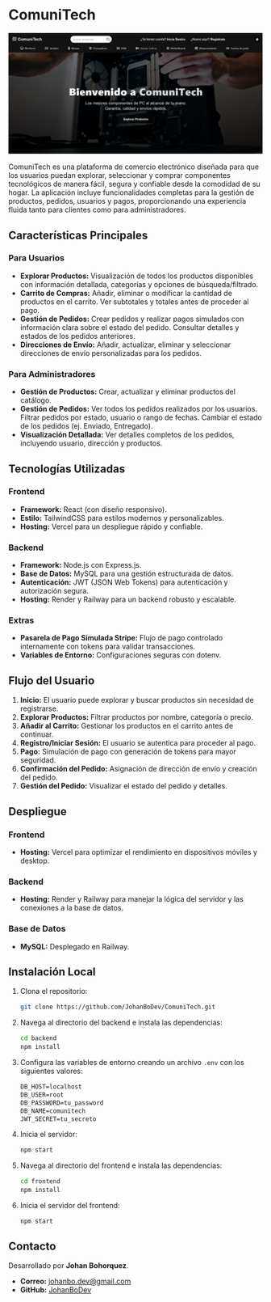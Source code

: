 # ComuniTech

![Descripción de la imagen](https://raw.githubusercontent.com/JohanBoDev/ComuniTech/main/comuniTech.png)



ComuniTech es una plataforma de comercio electrónico diseñada para que los usuarios puedan explorar, seleccionar y comprar componentes tecnológicos de manera fácil, segura y confiable desde la comodidad de su hogar. La aplicación incluye funcionalidades completas para la gestión de productos, pedidos, usuarios y pagos, proporcionando una experiencia fluida tanto para clientes como para administradores.

## Características Principales

### Para Usuarios
- **Explorar Productos:** Visualización de todos los productos disponibles con información detallada, categorías y opciones de búsqueda/filtrado.
- **Carrito de Compras:** Añadir, eliminar o modificar la cantidad de productos en el carrito. Ver subtotales y totales antes de proceder al pago.
- **Gestión de Pedidos:** Crear pedidos y realizar pagos simulados con información clara sobre el estado del pedido. Consultar detalles y estados de los pedidos anteriores.
- **Direcciones de Envío:** Añadir, actualizar, eliminar y seleccionar direcciones de envío personalizadas para los pedidos.

### Para Administradores
- **Gestión de Productos:** Crear, actualizar y eliminar productos del catálogo.
- **Gestión de Pedidos:** Ver todos los pedidos realizados por los usuarios. Filtrar pedidos por estado, usuario o rango de fechas. Cambiar el estado de los pedidos (ej. Enviado, Entregado).
- **Visualización Detallada:** Ver detalles completos de los pedidos, incluyendo usuario, dirección y productos.

## Tecnologías Utilizadas

### Frontend
- **Framework:** React (con diseño responsivo).
- **Estilo:** TailwindCSS para estilos modernos y personalizables.
- **Hosting:** Vercel para un despliegue rápido y confiable.

### Backend
- **Framework:** Node.js con Express.js.
- **Base de Datos:** MySQL para una gestión estructurada de datos.
- **Autenticación:** JWT (JSON Web Tokens) para autenticación y autorización segura.
- **Hosting:** Render y Railway para un backend robusto y escalable.

### Extras
- **Pasarela de Pago Simulada Stripe:** Flujo de pago controlado internamente con tokens para validar transacciones.
- **Variables de Entorno:** Configuraciones seguras con dotenv.

## Flujo del Usuario
1. **Inicio:** El usuario puede explorar y buscar productos sin necesidad de registrarse.
2. **Explorar Productos:** Filtrar productos por nombre, categoría o precio.
3. **Añadir al Carrito:** Gestionar los productos en el carrito antes de continuar.
4. **Registro/Iniciar Sesión:** El usuario se autentica para proceder al pago.
5. **Pago:** Simulación de pago con generación de tokens para mayor seguridad.
6. **Confirmación del Pedido:** Asignación de dirección de envío y creación del pedido.
7. **Gestión del Pedido:** Visualizar el estado del pedido y detalles.

## Despliegue

### Frontend
- **Hosting:** Vercel para optimizar el rendimiento en dispositivos móviles y desktop.

### Backend
- **Hosting:** Render y Railway para manejar la lógica del servidor y las conexiones a la base de datos.

### Base de Datos
- **MySQL:** Desplegado en Railway.

## Instalación Local

1. Clona el repositorio:
   ```bash
   git clone https://github.com/JohanBoDev/ComuniTech.git
   ```

2. Navega al directorio del backend e instala las dependencias:
   ```bash
   cd backend
   npm install
   ```

3. Configura las variables de entorno creando un archivo `.env` con los siguientes valores:
   ```env
   DB_HOST=localhost
   DB_USER=root
   DB_PASSWORD=tu_password
   DB_NAME=comunitech
   JWT_SECRET=tu_secreto
   ```

4. Inicia el servidor:
   ```bash
   npm start
   ```

5. Navega al directorio del frontend e instala las dependencias:
   ```bash
   cd frontend
   npm install
   ```

6. Inicia el servidor del frontend:
   ```bash
   npm start
   ```

## Contacto
Desarrollado por **Johan Bohorquez**.

- **Correo:** [johanbo.dev@gmail.com](mailto:johanbo.dev@gmail.com)
- **GitHub:** [JohanBoDev](https://github.com/JohanBoDev)

